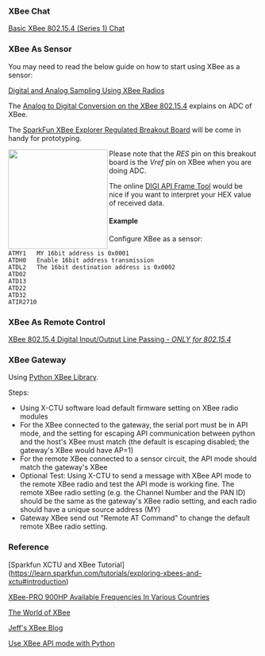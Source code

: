 ### XBee Chat

[Basic XBee 802.15.4 (Series 1) Chat](http://examples.digi.com/get-started/basic-xbee-802-15-4-chat/)


### XBee As Sensor

You may need to read the below guide on how to start using XBee as a sensor:

[Digital and Analog Sampling Using XBee Radios](http://www.digi.com/support/kbase/kbaseresultdetl?id=3522)

The [Analog to Digital Conversion on the XBee 802.15.4](http://www.digi.com/support/kbase/kbaseresultdetl?id=2180) explains on ADC of XBee.

The 
[SparkFun XBee Explorer Regulated Breakout Board](https://www.sparkfun.com/products/11373) will be come in handy for prototyping.

<img src="https://cdn.sparkfun.com//assets/parts/7/1/1/5/11373-03.jpg" align="left" height="200" >

Please note that the *RES* pin on this breakout board is the *Vref* pin on XBee when you are doing ADC.

The online [DIGI API Frame Tool](http://ftp1.digi.com/support/utilities/digi_apiframes2.htm) would be nice if you want to interpret your HEX value of received data.

#### Example

Configure XBee as a sensor:

```
ATMY1   MY 16bit address is 0x0001
ATDH0   Enable 16bit address transmission
ATDL2   The 16bit destination address is 0x0002
ATD02
ATD13
ATD22
ATD32
ATIR2710
```

### XBee As Remote Control

[XBee 802.15.4 Digital Input/Output Line Passing - *ONLY for 802.15.4*](http://www.digi.com/support/kbase/kbaseresultdetl?id=2188)


### XBee Gateway

Using [Python XBee Library](https://code.google.com/p/python-xbee/).

Steps:

* Using X-CTU software load default firmware setting on XBee radio modules
* For the XBee connected to the gateway, the serial port must be in API mode, and the setting for escaping API communication between python and the host's XBee must match (the default is escaping disabled; the gateway's XBee would have AP=1)
* For the remote XBee connected to a sensor circuit, the API mode should match the gateway's XBee
* Optional Test: Using X-CTU to send a message with XBee API mode to the remote XBee radio and test the API mode is working fine. The remote XBee radio setting (e.g. the Channel Number and the PAN ID) should be the same as the gateway's XBee radio setting, and each radio should have a unique source address (MY)
* Gateway XBee send out "Remote AT Command" to change the default remote XBee radio setting.


### Reference

[Sparkfun XCTU and XBee Tutorial] (https://learn.sparkfun.com/tutorials/exploring-xbees-and-xctu#introduction)

[XBee-PRO 900HP Available Frequencies In Various Countries](http://www.digi.com/support/kbase/kbaseresultdetl?id=3417)

[The World of XBee](http://www.desert-home.com/p/the-world-of-xbee.html)

[Jeff's XBee Blog](https://jeffskinnerbox.wordpress.com/tag/xbee/)

[Use XBee API mode with Python](https://github.com/serdmanczyk/XBee_802.15.4_APIModeTutorial)

